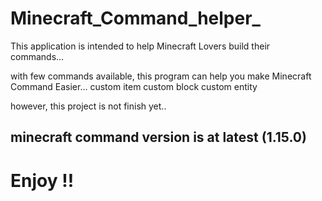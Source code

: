 # Minecraft_Command_helper_
This application is intended to help Minecraft Lovers build their commands...

with few commands available, this program can help you make Minecraft Command Easier...
  custom item
  custom block
  custom entity

however, this project is not finish yet..

## minecraft command version is at latest (1.15.0)

# Enjoy !!
